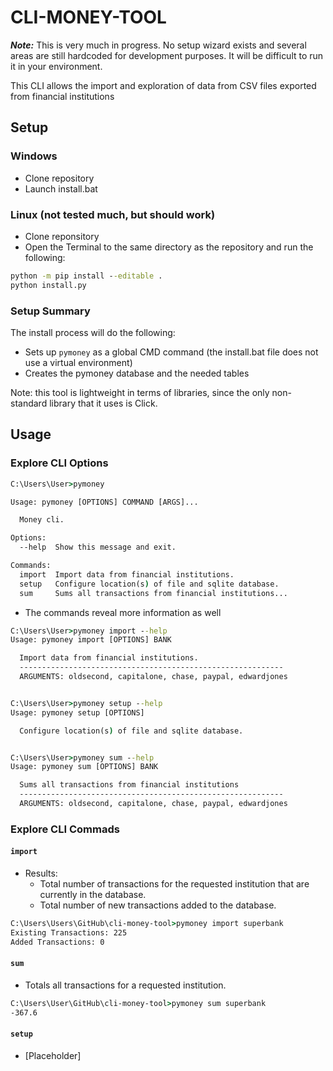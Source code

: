 # CLI-MONEY-TOOL

***Note:*** This is very much in progress. No setup wizard exists and several areas are still hardcoded for development purposes. It will be difficult to run it in your environment.

This CLI allows the import and exploration of data from CSV files exported from financial institutions

## Setup

### Windows

- Clone repository
- Launch install.bat

### Linux (not tested much, but should work)

- Clone reponsitory
- Open the Terminal to the same directory as the repository and run the following:

```cmd
python -m pip install --editable .
python install.py
```

### Setup Summary

The install process will do the following:

- Sets up ```pymoney``` as a global CMD command (the install.bat file does not use a virtual environment)
- Creates the pymoney database and the needed tables

Note: this tool is lightweight in terms of libraries, since the only non-standard library that it uses is Click.

## Usage

### Explore CLI Options

```cmd
C:\Users\User>pymoney

Usage: pymoney [OPTIONS] COMMAND [ARGS]...

  Money cli.

Options:
  --help  Show this message and exit.

Commands:
  import  Import data from financial institutions.
  setup   Configure location(s) of file and sqlite database.
  sum     Sums all transactions from financial institutions...
```

- The commands reveal more information as well

```cmd
C:\Users\User>pymoney import --help
Usage: pymoney import [OPTIONS] BANK

  Import data from financial institutions.
  -----------------------------------------------------------
  ARGUMENTS: oldsecond, capitalone, chase, paypal, edwardjones


C:\Users\User>pymoney setup --help
Usage: pymoney setup [OPTIONS]

  Configure location(s) of file and sqlite database.


C:\Users\User>pymoney sum --help
Usage: pymoney sum [OPTIONS] BANK

  Sums all transactions from financial institutions
  -----------------------------------------------------------
  ARGUMENTS: oldsecond, capitalone, chase, paypal, edwardjones
  ```
  
### Explore CLI Commads

#### ```import```

- Results:
  - Total number of transactions for the requested institution that are currently in the database.
  - Total number of new transactions added to the database.

```cmd
C:\Users\Users\GitHub\cli-money-tool>pymoney import superbank
Existing Transactions: 225
Added Transactions: 0
```

#### ```sum```

- Totals all transactions for a requested institution.

```cmd
C:\Users\User\GitHub\cli-money-tool>pymoney sum superbank
-367.6
```

#### ```setup```

- [Placeholder]
